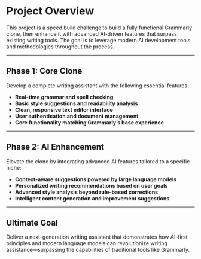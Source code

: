 # Project Overview

This project is a speed build challenge to build a fully functional Grammarly clone, then enhance it with advanced AI-driven features that surpass existing writing tools. The goal is to leverage modern AI development tools and methodologies throughout the process.

---

## Phase 1: Core Clone

Develop a complete writing assistant with the following essential features:

- **Real-time grammar and spell checking**
- **Basic style suggestions and readability analysis**
- **Clean, responsive text editor interface**
- **User authentication and document management**
- **Core functionality matching Grammarly’s base experience**

---

## Phase 2: AI Enhancement

Elevate the clone by integrating advanced AI features tailored to a specific niche:

- **Context-aware suggestions powered by large language models**
- **Personalized writing recommendations based on user goals**
- **Advanced style analysis beyond rule-based corrections**
- **Intelligent content generation and improvement suggestions**

---

## Ultimate Goal

Deliver a next-generation writing assistant that demonstrates how AI-first principles and modern language models can revolutionize writing assistance—surpassing the capabilities of traditional tools like Grammarly.
